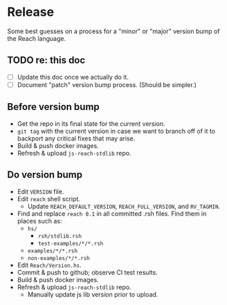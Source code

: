 Release
=======

Some best guesses on a process for a "minor" or "major" version bump of the Reach language.

TODO re: this doc
-----------------

* [ ] Update this doc once we actually do it.
* [ ] Document "patch" version bump process. (Should be simpler.)

Before version bump
-------------------

* Get the repo in its final state for the current version.
* `git tag` with the current version in case we want to branch off of it to backport any critical fixes that may arise.
* Build & push docker images.
* Refresh & upload `js-reach-stdlib` repo.

Do version bump
---------------

* Edit `VERSION` file.
* Edit `reach` shell script.
  * Update `REACH_DEFAULT_VERSION`, `REACH_FULL_VERSION`, and `RV_TAGMIN`.
* Find and replace `reach 0.1` in all committed .rsh files. Find them in places such as:
  * `hs/`
    * `rsh/stdlib.rsh`
    * `test-examples/*/*.rsh`
  * `examples/*/*.rsh`
  * `non-examples/*/*.rsh`
* Edit `Reach/Version.hs`.
* Commit & push to github; observe CI test results.
* Build & push docker images.
* Refresh & upload `js-reach-stdlib` repo.
  * Manually update js lib version prior to upload.
